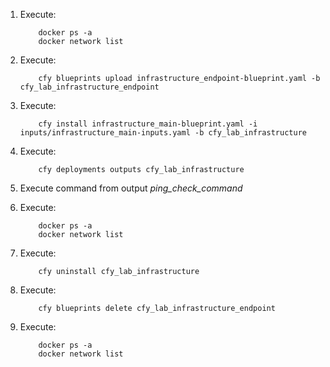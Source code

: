1. Execute:

    ```
        docker ps -a
        docker network list
    ```

2. Execute:
    ```
        cfy blueprints upload infrastructure_endpoint-blueprint.yaml -b cfy_lab_infrastructure_endpoint
    ```

3. Execute:
    ```
        cfy install infrastructure_main-blueprint.yaml -i inputs/infrastructure_main-inputs.yaml -b cfy_lab_infrastructure
    ```
    
4. Execute:

    ```
        cfy deployments outputs cfy_lab_infrastructure
    ```

5. Execute command from output *ping_check_command* 

6. Execute:
    ```
        docker ps -a
        docker network list
    ```
    
7. Execute:     
    ```
        cfy uninstall cfy_lab_infrastructure
    ```

8. Execute:     
    ```
        cfy blueprints delete cfy_lab_infrastructure_endpoint
    ``` 
    
9. Execute:
    ```
        docker ps -a
        docker network list
    ```